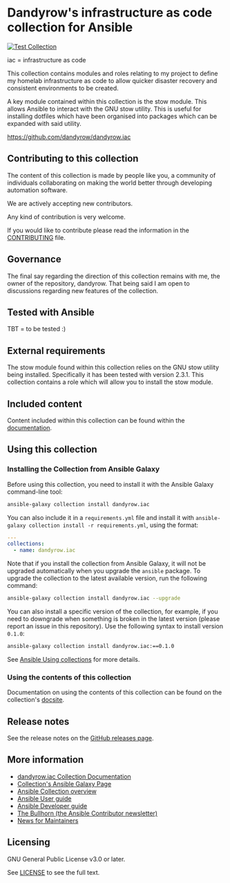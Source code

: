 # Dandyrow's infrastructure as code collection for Ansible

[![Test Collection](https://github.com/dandyrow/dandyrow.iac/actions/workflows/test.yml/badge.svg)](https://github.com/dandyrow/dandyrow.iac/actions/workflows/test.yml)

iac = infrastructure as code

This collection contains modules and roles relating to my project to define my homelab infrastructure as code to allow quicker disaster recovery and consistent environments to be created.

A key module contained within this collection is the stow module. This allows Ansible to interact with the GNU stow utility. This is useful for installing dotfiles which have been organised into packages which can be expanded with said utility.

https://github.com/dandyrow/dandyrow.iac

## Contributing to this collection

The content of this collection is made by people like you, a community of individuals collaborating on making the world better through developing automation software.

We are actively accepting new contributors.

Any kind of contribution is very welcome.

If you would like to contribute please read the information in the [CONTRIBUTING](https://github.com/dandyrow/dandyrow.iac/blob/main/CONTRIBUTING.md) file.

## Governance

The final say regarding the direction of this collection remains with me, the owner of the repository, dandyrow. That being said I am open to discussions regarding new features of the collection.

## Tested with Ansible

<!-- TODO: List the versions of Ansible the collection has been tested with. Must match what is in galaxy.yml. -->
 TBT = to be tested :)

## External requirements

The stow module found within this collection relies on the GNU stow utility being installed. Specifically it has been tested with version 2.3.1. This collection contains a role which will allow you to install the stow module.

## Included content

Content included within this collection can be found within the [documentation](https://dandyrow.github.io/dandyrow.iac/).

## Using this collection

### Installing the Collection from Ansible Galaxy

Before using this collection, you need to install it with the Ansible Galaxy command-line tool:
```bash
ansible-galaxy collection install dandyrow.iac
```

You can also include it in a `requirements.yml` file and install it with `ansible-galaxy collection install -r requirements.yml`, using the format:
```yaml
---
collections:
  - name: dandyrow.iac
```

Note that if you install the collection from Ansible Galaxy, it will not be upgraded automatically when you upgrade the `ansible` package. To upgrade the collection to the latest available version, run the following command:
```bash
ansible-galaxy collection install dandyrow.iac --upgrade
```

You can also install a specific version of the collection, for example, if you need to downgrade when something is broken in the latest version (please report an issue in this repository). Use the following syntax to install version `0.1.0`:

```bash
ansible-galaxy collection install dandyrow.iac:==0.1.0
```

See [Ansible Using collections](https://docs.ansible.com/ansible/devel/user_guide/collections_using.html) for more details.

### Using the contents of this collection

Documentation on using the contents of this collection can be found on the collection's [docsite](https://dandyrow.github.io/dandyrow.iac/).

## Release notes

See the release notes on the [GitHub releases page](https://github.com/dandyrow/dandyrow.iac/releases).

## More information

- [dandyrow.iac Collection Documentation](https://dandyrow.github.io/dandyrow.iac)
- [Collection's Ansible Galaxy Page](https://galaxy.ansible.com/dandyrow/iac)
- [Ansible Collection overview](https://github.com/ansible-collections/overview)
- [Ansible User guide](https://docs.ansible.com/ansible/devel/user_guide/index.html)
- [Ansible Developer guide](https://docs.ansible.com/ansible/devel/dev_guide/index.html)
- [The Bullhorn (the Ansible Contributor newsletter)](https://us19.campaign-archive.com/home/?u=56d874e027110e35dea0e03c1&id=d6635f5420)
- [News for Maintainers](https://github.com/ansible-collections/news-for-maintainers)

## Licensing

GNU General Public License v3.0 or later.

See [LICENSE](https://www.gnu.org/licenses/gpl-3.0.txt) to see the full text.
